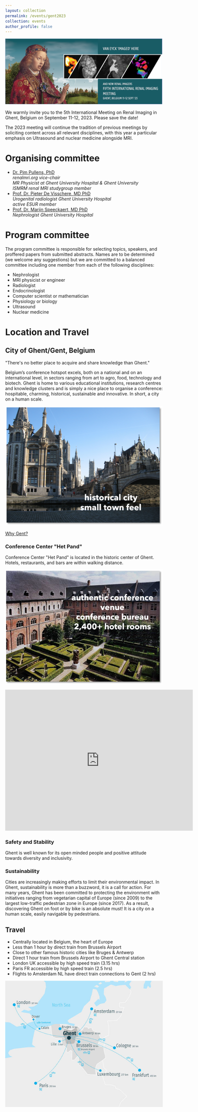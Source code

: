 ```yaml
---
layout: collection
permalink: /events/gent2023
collection: events
author_profile: false
---
```


![promo](/assets/images/gent_images/gent_promo.png)


We warmly invite you to the 5th International Meeting on Renal Imaging in Ghent, Belgium on September 11-12, 2023. Please save the date! 

The 2023 meeting will continue the tradition of previous meetings by soliciting content across all relevant disciplines, with this year a particular emphasis on Ultrasound and nuclear medicine alongside MRI.

# Organising committee

- [Dr. Pim Pullens, PhD](https://research.ugent.be/web/person/pim-pullens-0/en)<br>
*renalmri.org vice-chair*<br>
*MR Physicist at Ghent University Hospital & Ghent University*<br> 
*ISMRM renal MRI studygroup member*
- [Prof. Dr. Pieter De Visschere, MD PhD](https://biblio.ugent.be/person/001997424808)<br>*Urogenital radiologist Ghent University Hospital*<br>*active ESUR member*
- [Prof. Dr. Marijn Speeckaert, MD PhD](https://www.uzgent.be/patient/zoek-een-arts-of-dienst/nefrologie/team/prof-dr-marijn-speeckaert)<br>*Nephrologist Ghent University Hospital*


# Program committee

 The program committee is responsible for selecting topics, speakers, and proffered papers from submitted abstracts. Names are to be determined (we welcome any suggestions) but we are committed to a balanced committee including one member from each of the following disciplines:

 - Nephrologist
 - MRI physicist or engineer
 - Radiologist
 - Endocrinologist
 - Computer scientist or mathematician
 - Physiology or biology
 - Ultrasound
 - Nuclear medicine


# Location and Travel

## City of Ghent/Gent, Belgium

"There's no better place to acquire and share knowledge than Ghent."

Belgium’s conference hotspot excels, both on a national and on an international level, in sectors ranging from art to agro, food, technology and biotech.  Ghent is home to various educational institutions, research centres and knowledge clusters and is simply a nice place to organise a conference: hospitable, charming, historical, sustainable and innovative.  In short, a city on a human scale. 

![City of Gent](/assets/images/gent_images/gent_city.png)

[Why Gent?](https://visit.gent.be/en/good-know/practical-information/why-ghent)

### Conference Center "Het Pand"

Conference Center "Het Pand" is located in the historic center of Ghent. Hotels, restaurants, and bars are within walking distance.

![Conference center Gent](/assets/images/gent_images/gent_conference_center.png)

<iframe src="https://www.google.com/maps/embed?pb=!1m14!1m8!1m3!1d2507.9888990122!2d3.719349687557983!3d51.05329277360496!3m2!1i1024!2i768!4f13.1!3m3!1m2!1s0x47c371416c5282c1%3A0x76f8ffd99df5a019!2sHet%20Pand!5e0!3m2!1sen!2sbe!4v1669894123982!5m2!1sen!2sbe" width="600" height="450" style="border:0;" allowfullscreen="" loading="lazy" referrerpolicy="no-referrer-when-downgrade"></iframe>

### Safety and Stability

Ghent is well known for its open minded people and positive attitude towards diversity and inclusivity.

### Sustainability
Cities are increasingly making efforts to limit their environmental impact. In Ghent, sustainability is more than a buzzword, it is a call for action. For many years, Ghent has been committed to protecting the environment with initiatives ranging from vegetarian capital of Europe (since 2009) to the largest low-traffic pedestrian zone in Europe (since 2017). As a result, discovering Ghent on foot or by bike is an absolute must! It is a city on a human scale, easily navigable by pedestrians.

## Travel
- Centrally located in Belgium, the heart of Europe
- Less than 1 hour by direct train from Brussels Airport
- Close to other famous historic cities like Bruges & Antwerp
- Direct 1 hour train from Brussels Airport to Ghent Central station
- London UK accessible by high speed train (3.15 hrs)
- Paris FR accessible by high speed train (2.5 hrs)
- Flights to Amsterdam NL have direct train connections to Gent (2 hrs)

![Location Gent](/assets/images/gent_images/gent_location.png)



